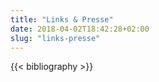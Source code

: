 ```yaml
---
title: "Links & Presse"
date: 2018-04-02T18:42:28+02:00
slug: "links-presse"
---
```


{{< bibliography >}}